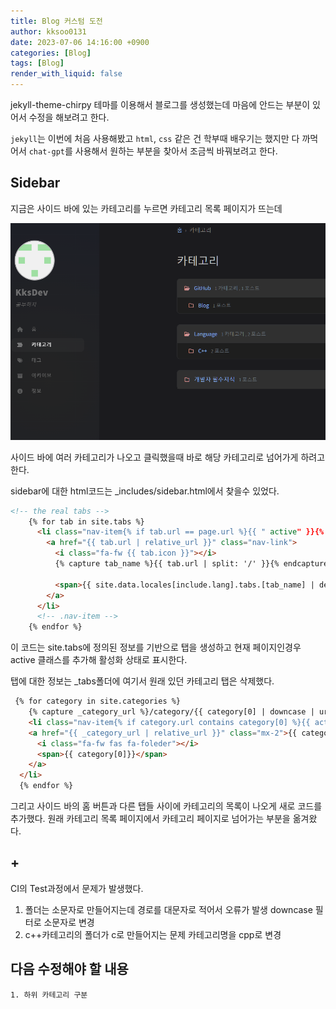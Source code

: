 ```yaml
---
title: Blog 커스텀 도전
author: kksoo0131
date: 2023-07-06 14:16:00 +0900
categories: [Blog]
tags: [Blog]
render_with_liquid: false
---
```


jekyll-theme-chirpy 테마를 이용해서 블로그를 생성했는데 마음에 안드는 부분이 있어서 수정을 해보려고 한다.

`jekyll`는 이번에 처음 사용해봤고 `html`, `css` 같은 건 학부때 배우기는 했지만 다 까먹어서 `chat-gpt`를 사용해서 원하는 부분을 찾아서 조금씩 바꿔보려고 한다.


## Sidebar
지금은 사이드 바에 있는 카테고리를 누르면 카테고리 목록 페이지가 뜨는데 

![현재 사이드바 카테고리 사진](/assets/img/post/2023-07-06-make-github-blog-2-1.jpg)


사이드 바에 여러 카테고리가 나오고 클릭했을때 바로 해당 카테고리로 넘어가게 하려고한다.

sidebar에 대한 html코드는 _includes/sidebar.html에서 찾을수 있었다.

```html
<!-- the real tabs -->
    {% for tab in site.tabs %}
      <li class="nav-item{% if tab.url == page.url %}{{ " active" }}{% endif %}">
        <a href="{{ tab.url | relative_url }}" class="nav-link">
          <i class="fa-fw {{ tab.icon }}"></i>
          {% capture tab_name %}{{ tab.url | split: '/' }}{% endcapture %}

          <span>{{ site.data.locales[include.lang].tabs.[tab_name] | default: tab.title | upcase }}</span>
        </a>
      </li>
      <!-- .nav-item -->
    {% endfor %}
```

이 코드는 site.tabs에 정의된 정보를 기반으로 탭을 생성하고
현재 페이지인경우 active 클래스를 추가해 활성화 상태로 표시한다.

탭에 대한 정보는 _tabs폴더에 여기서 원래 있던 카테고리 탭은 삭제했다.

```html
 {% for category in site.categories %}
    {% capture _category_url %}/category/{{ category[0] | downcase | url_encode }}/{% endcapture %}
    <li class="nav-item{% if category.url contains category[0] %}{{ active }}{% endif %}">
    <a href="{{ _category_url | relative_url }}" class="mx-2">{{ category_name }}
      <i class="fa-fw fas fa-foleder"></i>
      <span>{{ category[0]}}</span>
    </a>
  </li>
  {% endfor %}
```
그리고 사이드 바의 홈 버튼과 다른 탭들 사이에 카테고리의 목록이 나오게 새로 코드를 추가했다.
원래 카테고리 목록 페이지에서 카테고리 페이지로 넘어가는 부분을 옮겨왔다.

## +
CI의 Test과정에서 문제가 발생했다.
1. 폴더는 소문자로 만들어지는데 경로를 대문자로 적어서 오류가 발생 downcase 필터로 소문자로 변경
2. c++카테고리의 폴더가 c로 만들어지는 문제 카테고리명을 cpp로 변경
## 다음 수정해야 할 내용

    1. 하위 카테고리 구분
